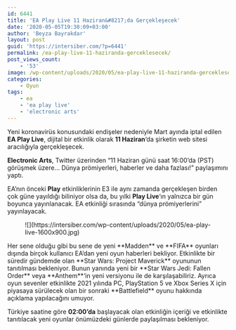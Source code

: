 ```yaml
---
id: 6441
title: 'EA Play Live 11 Haziran&#8217;da Gerçekleşecek'
date: '2020-05-05T19:30:09+03:00'
author: 'Beyza Bayrakdar'
layout: post
guid: 'https://intersiber.com/?p=6441'
permalink: /ea-play-live-11-haziranda-gerceklesecek/
post_views_count:
    - '53'
image: /wp-content/uploads/2020/05/ea-play-live-11-haziranda-gerceklesecek.jpg
categories:
    - Oyun
tags:
    - ea
    - 'ea play live'
    - 'electronic arts'
---
```


Yeni koronavirüs konusundaki endişeler nedeniyle Mart ayında iptal edilen **EA Play Live**, dijital bir etkinlik olarak **11 Haziran**‘da şirketin web sitesi aracılığıyla gerçekleşecek.

**Electronic Arts**, Twitter üzerinden “11 Haziran günü saat 16:00’da (PST) görüşmek üzere… Dünya prömiyerleri, haberler ve daha fazlası!” paylaşımını yaptı.

EA’nın önceki **Play** etkinliklerinin E3 ile aynı zamanda gerçekleşen birden çok güne yayıldığı biliniyor olsa da, bu yılki **Play Live**‘ın yalnızca bir gün boyunca yayınlanacak. EA etkinliği sırasında “dünya prömiyerlerini” yayınlayacak.

<figure class="wp-block-image size-large">![](https://intersiber.com/wp-content/uploads/2020/05/ea-play-live-1600x900.jpg)</figure>Her sene olduğu gibi bu sene de yeni **Madden** ve **FIFA** oyunları dışında birçok kullanıcı EA’dan yeni oyun haberleri bekliyor. Etkinlikte bir süredir gündemde olan **Star Wars: Project Maverick** oyununun tanıtılması bekleniyor. Bunun yanında yeni bir **Star Wars Jedi: Fallen Order** veya **Anthem**‘in yeni versiyonu ile de karşılaşabiliriz. Ayrıca oyun sevenler etkinlikte 2021 yılında PC, PlayStation 5 ve Xbox Series X için piyasaya sürülecek olan bir sonraki **Battlefield** oyunu hakkında açıklama yapılacağını umuyor.

Türkiye saatine göre **02:00’da** başlayacak olan etkinliğin içeriği ve etkinlikte tanıtılacak yeni oyunlar önümüzdeki günlerde paylaşılması bekleniyor.
